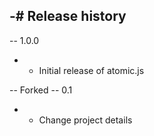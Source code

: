 -# Release history
-
-- 1.0.0
-  - Initial release of atomic.js

-- Forked
-- 0.1
- - Change project details
